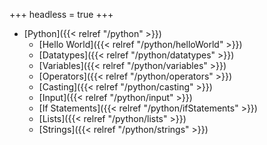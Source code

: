 +++
headless = true
+++

- [Python]({{< relref "/python" >}})
  - [Hello World]({{< relref "/python/helloWorld" >}})
  - [Datatypes]({{< relref "/python/datatypes" >}})
  - [Variables]({{< relref "/python/variables" >}})
  - [Operators]({{< relref "/python/operators" >}})
  - [Casting]({{< relref "/python/casting" >}})
  - [Input]({{< relref "/python/input" >}})
  - [If Statements]({{< relref "/python/ifStatements" >}})
  - [Lists]({{< relref "/python/lists" >}})
  - [Strings]({{< relref "/python/strings" >}})
